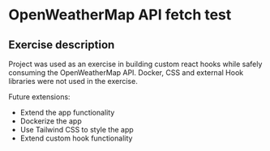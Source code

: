 # OpenWeatherMap API fetch test

## Exercise description

Project was used as an exercise in building custom react hooks while safely consuming the OpenWeatherMap API.
Docker, CSS and external Hook libraries were not used in the exercise.

Future extensions:

* Extend the app functionality
* Dockerize the app
* Use Tailwind CSS to style the app
* Extend custom hook functionality
